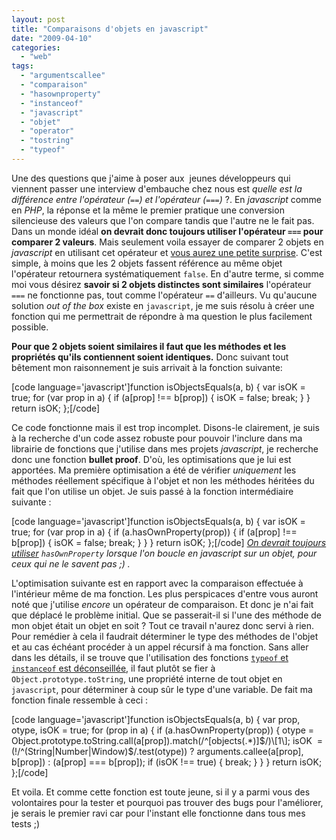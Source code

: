 ```yaml
---
layout: post
title: "Comparaisons d'objets en javascript"
date: "2009-04-10"
categories: 
  - "web"
tags: 
  - "argumentscallee"
  - "comparaison"
  - "hasownproperty"
  - "instanceof"
  - "javascript"
  - "objet"
  - "operator"
  - "tostring"
  - "typeof"
---
```


Une des questions que j'aime à poser aux  jeunes développeurs qui viennent passer une interview d'embauche chez nous est _quelle est la différence entre l'opérateur (`==`) et l'opérateur (`===`)_ ?. En _javascript_ comme en _PHP_, la réponse et la même le premier pratique une conversion silencieuse des valeurs que l'on compare tandis que l'autre ne le fait pas. Dans un monde idéal **on devrait donc toujours utiliser l'opérateur `===` pour comparer 2 valeurs**. Mais seulement voila essayer de comparer 2 objets en _javascript_ en utilisant cet opérateur et [vous aurez une petite surprise](https://developer.mozilla.org/fr/R%C3%A9f%C3%A9rence_de_JavaScript_1.5_Core/Op%C3%A9rateurs/Op%C3%A9rateurs_de_comparaison "Opérateurs de comparaison"). C'est simple, à moins que les 2 objets fassent référence au même objet l'opérateur retournera systématiquement `false`. En d'autre terme, si comme moi vous désirez **savoir si 2 objets distinctes sont similaires** l'opérateur `===` ne fonctionne pas, tout comme l'opérateur `==` d'ailleurs. Vu qu'aucune solution _out of the box_ existe en `javascript`, je me suis résolu à créer une fonction qui me permettrait de répondre à ma question le plus facilement possible.

**Pour que 2 objets soient similaires il faut que les méthodes et les propriétés qu'ils contiennent soient identiques.** Donc suivant tout bêtement mon raisonnement je suis arrivait à la fonction suivante:

\[code language='javascript'\]function isObjectsEquals(a, b) { var isOK = true; for (var prop in a) { if (a\[prop\] !== b\[prop\]) { isOK = false; break; } } return isOK; };\[/code\]

Ce code fonctionne mais il est trop incomplet. Disons-le clairement, je suis à la recherche d'un code assez robuste pour pouvoir l'inclure dans ma librairie de fonctions que j'utilise dans mes projets _javascript_, je recherche donc une fonction **bullet proof**. D'où, les optimisations que je lui est apportées. Ma première optimisation a été de vérifier _uniquement_ les méthodes réellement spécifique à l'objet et non les méthodes héritées du fait que l'on utilise un objet. Je suis passé à la fonction intermédiaire suivante :

\[code language='javascript'\]function isObjectsEquals(a, b) { var isOK = true; for (var prop in a) { if (a.hasOwnProperty(prop)) { if (a\[prop\] !== b\[prop\]) { isOK = false; break; } } } return isOK; };\[/code\] _[On devrait toujours utiliser](http://javascript.crockford.com/code.html "Conventions de bon codage en Javascript") `hasOwnProperty` lorsque l'on boucle en javascript sur un objet, pour ceux qui ne le savent pas ;) ._

L'optimisation suivante est en rapport avec la comparaison effectuée à l'intérieur même de ma fonction. Les plus perspicaces d'entre vous auront noté que j'utilise _encore_ un opérateur de comparaison. Et donc je n'ai fait que déplacé le problème initial. Que se passerait-il si l'une des méthode de mon objet était un objet en soit ? Tout ce travail n'aurez donc servi à rien. Pour remédier à cela il faudrait déterminer le type des méthodes de l'objet et au cas échéant procéder à un appel récursif à ma fonction. Sans aller dans les détails, il se trouve que l'utilisation des fonctions [`typeof` et `instanceof` est déconseillée](http://thinkweb2.com/projects/prototype/instanceof-considered-harmful-or-how-to-write-a-robust-isarray/ "`instanceof` considered harmful (or how to write a robust `isArray`)"), il faut plutôt se fier à `Object.prototype.toString`, une propriété interne de tout objet en `javascript`, pour déterminer à coup sûr le type d'une variable. De fait ma fonction finale ressemble à ceci :

\[code language='javascript'\]function isObjectsEquals(a, b) { var prop, otype, isOK = true; for (prop in a) { if (a.hasOwnProperty(prop)) { otype = Object.prototype.toString.call(a\[prop\]).match(/^\[objects(.\*)\]$/)\[1\]; isOK  = (!/^(String|Number|Window)$/.test(otype)) ? arguments.callee(a\[prop\], b\[prop\]) : (a\[prop\] === b\[prop\]); if (isOK !== true) { break; } } } return isOK; };\[/code\]

Et voila. Et comme cette fonction est toute jeune, si il y a parmi vous des volontaires pour la tester et pourquoi pas trouver des bugs pour l'améliorer, je serais le premier ravi car pour l'instant elle fonctionne dans tous mes tests ;)
